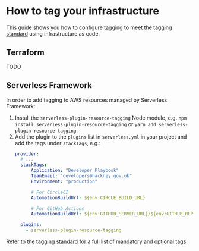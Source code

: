 # How to tag your infrastructure

This guide shows you how to configure tagging to meet the  [tagging standard](../Reference/hosting-standards/tagging.md) using infrastructure as code.

## Terraform

TODO

## Serverless Framework

In order to add tagging to AWS resources managed by Serverless Framework:

1. Install the `serverless-plugin-resource-tagging` Node module, e.g. `npm install serverless-plugin-resource-tagging` or `yarn add serverless-plugin-resource-tagging`.
2. Add the plugin to the `plugins` list in `serverless.yml` in your project and add the tags under `stackTags`, e.g.:
    ```yaml
    provider:
      # ...
      stackTags:
          Application: "Developer Playbook"
          TeamEmail: "developers@hackney.gov.uk"
          Environment: "production"

          # For CircleCI
          AutomationBuildUrl: ${env:CIRCLE_BUILD_URL}

          # For GitHub Actions
          AutomationBuildUrl: ${env:GITHUB_SERVER_URL}/${env:GITHUB_REPOSITORY}/actions/runs/${env:GITHUB_RUN_ID}

      plugins:
        - serverless-plugin-resource-tagging
    ```

Refer to the [tagging standard](../Reference/hosting-standards/tagging.md) for a full list of mandatory and optional tags.
